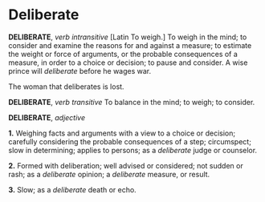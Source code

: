 # Deliberate

**DELIBERATE**, _verb intransitive_ \[Latin To weigh.\] To weigh in the mind; to consider and examine the reasons for and against a measure; to estimate the weight or force of arguments, or the probable consequences of a measure, in order to a choice or decision; to pause and consider. A wise prince will _deliberate_ before he wages war.

The woman that deliberates is lost.

**DELIBERATE**, _verb transitive_ To balance in the mind; to weigh; to consider.

**DELIBERATE**, _adjective_

**1.** Weighing facts and arguments with a view to a choice or decision; carefully considering the probable consequences of a step; circumspect; slow in determining; applies to persons; as a _deliberate_ judge or counselor.

**2.** Formed with deliberation; well advised or considered; not sudden or rash; as a _deliberate_ opinion; a _deliberate_ measure, or result.

**3.** Slow; as a _deliberate_ death or echo.